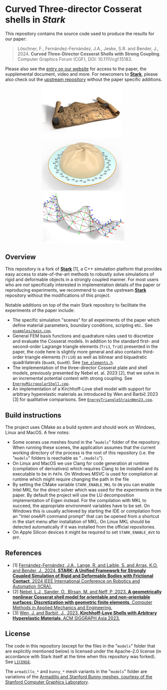 # Curved Three-director Cosserat shells in *Stark*

This repository contains the source code used to produce the results for our paper:

> Löschner, F., Fernández-Fernández, J.A., Jeske, S.R. and Bender, J., 2024. **Curved Three-Director Cosserat Shells with Strong Coupling**. Computer Graphics Forum (CGF), DOI: 10.1111/cgf.15183.

Please also see the [entry on our website](https://animation.rwth-aachen.de/publication/0589/) for access to the paper, the supplemental document, video and more.
For newcomers to [**Stark**](https://github.com/InteractiveComputerGraphics/stark), please also check out the [upstream repository](https://github.com/InteractiveComputerGraphics/stark) without the paper specific additions.

<p align=center>
 <img src="docs/images/scroll.png" width="260">
  &nbsp;&nbsp;
 <img src="docs/images/dumpling.png" width="260">
  &nbsp;&nbsp;
 <img src="docs/images/strip.png" width="260">
</p>

## Overview

This repository is a fork of [**Stark**](https://github.com/InteractiveComputerGraphics/stark) [1], a C++ simulation platform that provides easy access to state-of-the-art methods to robustly solve simulations of rigid and deformable objects in a strongly coupled manner.
For most users who are *not* specifically interested in implementation details of the paper or reproducing experiments, we recommend to use the upstream [**Stark**](https://github.com/InteractiveComputerGraphics/stark) repository without the modifications of this project.

Notable additions on top of the main Stark repository to facilitate the experiments of the paper include:

 - The specific simulation "scenes" for all experiments of the paper which define material parameters, boundary conditions, scripting etc.. See [`examples/main.cpp`](examples/main.cpp).
 - General FEM basis functions and quadrature rules used to discretize and evaluate the Cosserat models. In addition to the standard first- and second-order Lagrange triangle elements (`Tri3`, `Tri6`) presented in the paper, the code here is slightly more general and also contains third-order triangle elements (`Tri10`) as well as bilinear and biquadratic quadrilaterals (`Quad4`, `Quad9`). See [`fem_elements.h`](stark/src/models/fem_elements.h).
 - The implementation of the three-director Cosserat plate and shell models, previously presented by Nebel et. al. 2023 [2], that we solve in an incremental potential context with strong coupling. See [`EnergyMicropolarShell.cpp`](stark/src/models/deformables/surface/EnergyMicropolarShell.cpp). 
 - An implementation of a Kirchhoff-Love shell model with support for arbitrary hyperelastic materials as introduced by Wen and Barbič 2023 [3] for qualitative comparisons. See [`EnergyTriangleStrainWen23.cpp`](stark/src/models/deformables/surface/EnergyTriangleStrainWen23.cpp).

## Build instructions

The project uses CMake as a build system and should work on Windows, Linux and MacOS.
A few notes:
 - Some scenes use meshes found in the "`models`" folder of the repository. When running these scenes, the application assumes that the current working directory of the process is the root of this repository (i.e. the "`models`" folders is reachable as "`./models`").
 - On Linux and MacOS we use Clang for code generation at runtime (compilation of derivatives) which requires Clang to be installed and its executable to be in `PATH`.
   On Windows MSVC is used for compilation at runtime which might require changing the path in the file 
 - By setting the CMake variable `STARK_ENABLE_MKL` to `ON` you can enable Intel MKL for the direct solver which was used for the experiments in the paper.
   By default the project will use the LU decomposition implementation of Eigen instead.
   For the compilation with MKL to succeed, the appropriate environment variables have to be set.
   On Windows this is usually achieved by starting the IDE or compilation from an "Intel oneAPI command prompt" that can be opened from a shortcut in the start menu after installation of MKL.
   On Linux MKL should be detected automatically if it was installed from the official repositories.
 - On Apple Silicon devices it might be required to set `STARK_ENABLE_AVX` to `OFF`.

## References
 - [1] [Fernández-Fernández, J.A., Lange, R. and Laible, S. and Arras, K.O. and Bender, J., 2024. **STARK: A Unified Framework for Strongly Coupled Simulation of Rigid and Deformable Bodies with Frictional Contact**. 2024 IEEE International Conference on Robotics and Automation (ICRA).](https://ieeexplore.ieee.org/document/10610574)
 - [2] [Nebel, L.J., Sander, O., Bîrsan, M. and Neff, P, 2023. **A geometrically nonlinear Cosserat shell model for orientable and non-orientable surfaces: Discretization with geometric finite elements**. Computer Methods in Applied Mechanics and Engineering.](https://www.sciencedirect.com/science/article/pii/S0045782523004334)
 - [3] [Wen, J. and Barbič, J., 2023. **Kirchhoff-Love Shells with Arbitrary Hyperelastic Materials**. ACM SIGGRAPH Asia 2023.](https://dl.acm.org/doi/10.1145/3618405)

## License

The code in this repository (except for the files in the "`models`" folder that are explicitly mentioned below) is licensed under the Apache-2.0 license (in accordance with Stark itself at the time when this repository was forked). See [`LICENSE`](LICENSE).

The `armadillo_*` and `bunny_*` mesh variants in the "`models`" folder are variations of the [Armadillo and Stanford Bunny meshes, courtesy of the Stanford Computer Graphics Laboratory](http://graphics.stanford.edu/data/3Dscanrep/).


